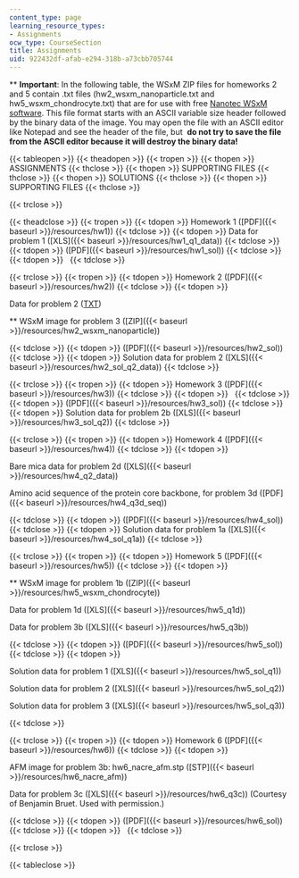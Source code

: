 ```yaml
---
content_type: page
learning_resource_types:
- Assignments
ocw_type: CourseSection
title: Assignments
uid: 922432df-afab-e294-318b-a73cbb705744
---
```


\*\* **Important**: In the following table, the WSxM ZIP files for homeworks 2 and 5 contain .txt files (hw2\_wsxm\_nanoparticle.txt and hw5\_wsxm\_chondrocyte.txt) that are for use with free [Nanotec WSxM software](https://www.ncbi.nlm.nih.gov/pubmed/17503926). This file format starts with an ASCII variable size header followed by the binary data of the image. You may open the file with an ASCII editor like Notepad and see the header of the file, but  **do not try to save the file from the ASCII editor because it will destroy the binary data!**

{{< tableopen >}}
{{< theadopen >}}
{{< tropen >}}
{{< thopen >}}
ASSIGNMENTS
{{< thclose >}}
{{< thopen >}}
SUPPORTING FILES
{{< thclose >}}
{{< thopen >}}
SOLUTIONS
{{< thclose >}}
{{< thopen >}}
SUPPORTING FILES
{{< thclose >}}

{{< trclose >}}

{{< theadclose >}}
{{< tropen >}}
{{< tdopen >}}
Homework 1 ([PDF]({{< baseurl >}}/resources/hw1))
{{< tdclose >}}
{{< tdopen >}}
Data for problem 1 ([XLS]({{< baseurl >}}/resources/hw1_q1_data))
{{< tdclose >}}
{{< tdopen >}}
([PDF]({{< baseurl >}}/resources/hw1_sol))
{{< tdclose >}}
{{< tdopen >}}
 
{{< tdclose >}}

{{< trclose >}}
{{< tropen >}}
{{< tdopen >}}
Homework 2 ([PDF]({{< baseurl >}}/resources/hw2))
{{< tdclose >}}
{{< tdopen >}}


Data for problem 2 ([TXT](/courses/materials-science-and-engineering/3-052-nanomechanics-of-materials-and-biomaterials-spring-2007/assignments/hw2_q2_data.txt))

\*\* WSxM image for problem 3 ([ZIP]({{< baseurl >}}/resources/hw2_wsxm_nanoparticle))


{{< tdclose >}}
{{< tdopen >}}
([PDF]({{< baseurl >}}/resources/hw2_sol))
{{< tdclose >}}
{{< tdopen >}}
Solution data for problem 2 ([XLS]({{< baseurl >}}/resources/hw2_sol_q2_data))
{{< tdclose >}}

{{< trclose >}}
{{< tropen >}}
{{< tdopen >}}
Homework 3 ([PDF]({{< baseurl >}}/resources/hw3))
{{< tdclose >}}
{{< tdopen >}}
 
{{< tdclose >}}
{{< tdopen >}}
([PDF]({{< baseurl >}}/resources/hw3_sol))
{{< tdclose >}}
{{< tdopen >}}
Solution data for problem 2b ([XLS]({{< baseurl >}}/resources/hw3_sol_q2))
{{< tdclose >}}

{{< trclose >}}
{{< tropen >}}
{{< tdopen >}}
Homework 4 ([PDF]({{< baseurl >}}/resources/hw4))
{{< tdclose >}}
{{< tdopen >}}


Bare mica data for problem 2d ([XLS]({{< baseurl >}}/resources/hw4_q2_data))

Amino acid sequence of the protein core backbone, for problem 3d ([PDF]({{< baseurl >}}/resources/hw4_q3d_seq))


{{< tdclose >}}
{{< tdopen >}}
([PDF]({{< baseurl >}}/resources/hw4_sol))
{{< tdclose >}}
{{< tdopen >}}
Solution data for problem 1a ([XLS]({{< baseurl >}}/resources/hw4_sol_q1a))
{{< tdclose >}}

{{< trclose >}}
{{< tropen >}}
{{< tdopen >}}
Homework 5 ([PDF]({{< baseurl >}}/resources/hw5))
{{< tdclose >}}
{{< tdopen >}}


\*\* WSxM image for problem 1b ([ZIP]({{< baseurl >}}/resources/hw5_wsxm_chondrocyte))

Data for problem 1d ([XLS]({{< baseurl >}}/resources/hw5_q1d))

Data for problem 3b ([XLS]({{< baseurl >}}/resources/hw5_q3b))


{{< tdclose >}}
{{< tdopen >}}
([PDF]({{< baseurl >}}/resources/hw5_sol))
{{< tdclose >}}
{{< tdopen >}}


Solution data for problem 1 ([XLS]({{< baseurl >}}/resources/hw5_sol_q1))

Solution data for problem 2 ([XLS]({{< baseurl >}}/resources/hw5_sol_q2))

Solution data for problem 3 ([XLS]({{< baseurl >}}/resources/hw5_sol_q3))


{{< tdclose >}}

{{< trclose >}}
{{< tropen >}}
{{< tdopen >}}
Homework 6 ([PDF]({{< baseurl >}}/resources/hw6))
{{< tdclose >}}
{{< tdopen >}}


AFM image for problem 3b: hw6\_nacre\_afm.stp ([STP]({{< baseurl >}}/resources/hw6_nacre_afm))

Data for problem 3c ([XLS]({{< baseurl >}}/resources/hw6_q3c)) (Courtesy of Benjamin Bruet. Used with permission.)


{{< tdclose >}}
{{< tdopen >}}
([PDF]({{< baseurl >}}/resources/hw6_sol))
{{< tdclose >}}
{{< tdopen >}}
 
{{< tdclose >}}

{{< trclose >}}

{{< tableclose >}}